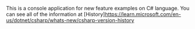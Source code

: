 ﻿This is a console application for new feature examples on C# language.
You can see all of the information at [History]https://learn.microsoft.com/en-us/dotnet/csharp/whats-new/csharp-version-history